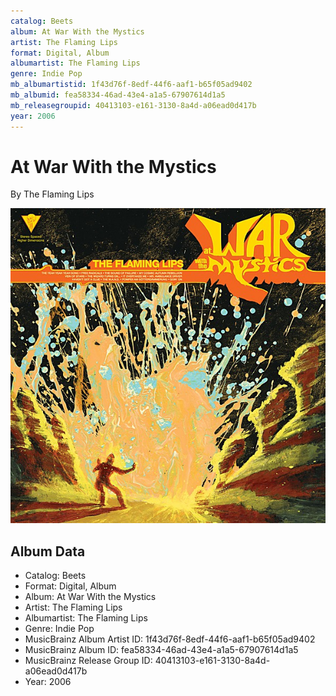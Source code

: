 ```yaml
---
catalog: Beets
album: At War With the Mystics
artist: The Flaming Lips
format: Digital, Album
albumartist: The Flaming Lips
genre: Indie Pop
mb_albumartistid: 1f43d76f-8edf-44f6-aaf1-b65f05ad9402
mb_albumid: fea58334-46ad-43e4-a1a5-67907614d1a5
mb_releasegroupid: 40413103-e161-3130-8a4d-a06ead0d417b
year: 2006
---
```


# At War With the Mystics

By The Flaming Lips

![](../../assets/beetscovers/The_Flaming_Lips-At_War_With_the_Mystics.jpg)

## Album Data

- Catalog: Beets
- Format: Digital, Album
- Album: At War With the Mystics
- Artist: The Flaming Lips
- Albumartist: The Flaming Lips
- Genre: Indie Pop
- MusicBrainz Album Artist ID: 1f43d76f-8edf-44f6-aaf1-b65f05ad9402
- MusicBrainz Album ID: fea58334-46ad-43e4-a1a5-67907614d1a5
- MusicBrainz Release Group ID: 40413103-e161-3130-8a4d-a06ead0d417b
- Year: 2006


